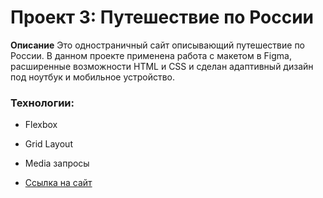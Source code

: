 # Проект 3: Путешествие по России

**Описание**
   Это одностраничный сайт описывающий путешествие по России. В данном проекте применена работа  с макетом в Figma, расширенные возможности HTML и CSS и сделан адаптивный дизайн под ноутбук и мобильное устройство.

### Технологии:
* Flexbox
* Grid Layout
* Media запросы
    
* [Ссылка на сайт](https://roman-demin.github.io/russian-travel/index.html)